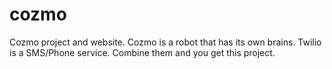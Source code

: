 # cozmo
Cozmo project and website.
Cozmo is a robot that has its own brains.
Twilio is a SMS/Phone service.
Combine them and you get this project.
